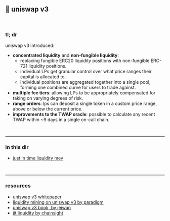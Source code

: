 ## 🍣 uniswap v3

<br>

### tl; dr

uniswap v3 introduced: 

* **concentrated liquidity** and **non-fungible liquidity**: 
  * replacing fungible ERC20 liquidity positions with non-fungible ERC-721 liquidity positions. 
  * individual LPs get granular control over what price ranges their capital is allocated to. 
  * individual positions are aggregated together into a single pool, forming one combined curve for users to trade against.
* **multiple fee tiers**: allowing LPs to be appropriately compensated for taking on varying degrees of risk. 
* **range orders**: lps can deposit a single token in a custom price range, above or below the current price.
* **improvements to the TWAP oracle**: possible to calculate any recent TWAP within ~9 days in a single on-call chain.


<br>

---

### in this dir


* [just in time liquidity mev](just-in-time.md)

<br>

---

### resources

* [uniswap v3 whitepaper](https://uniswap.org/whitepaper-v3.pdf)
* [liquidity mining on uniswap v3 by paradigm](https://www.paradigm.xyz/2021/05/liquidity-mining-on-uniswap-v3)
* [uniswap v3 book, by jeiwan](https://github.com/Jeiwan/uniswapv3-book)
* [jit liquidity by chainsight](https://twitter.com/ChainsightLabs/status/1457958811243778052)
